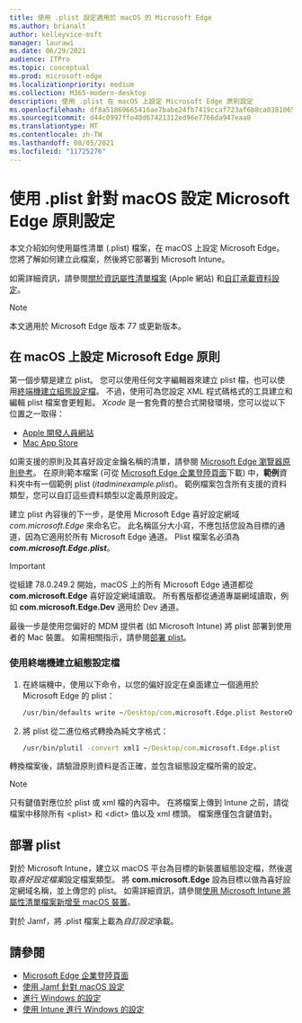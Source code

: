 ```yaml
---
title: 使用 .plist 設定適用於 macOS 的 Microsoft Edge
ms.author: brianalt
author: kelleyvice-msft
manager: laurawi
ms.date: 06/29/2021
audience: ITPro
ms.topic: conceptual
ms.prod: microsoft-edge
ms.localizationpriority: medium
ms.collection: M365-modern-desktop
description: 使用 .plist 在 macOS 上設定 Microsoft Edge 原則設定
ms.openlocfilehash: df8a51869665416ae7babe24fb7419ccaf723af6b8ca0381065d97b3728a4d87
ms.sourcegitcommit: d44c0997ffe40d67421312ed96e7766da947eaa0
ms.translationtype: MT
ms.contentlocale: zh-TW
ms.lasthandoff: 08/05/2021
ms.locfileid: "11725276"
---
```

# <a name="configure-microsoft-edge-policy-settings-for-macos-using-a-plist"></a>使用 .plist 針對 macOS 設定 Microsoft Edge 原則設定

本文介紹如何使用屬性清單 (.plist) 檔案，在 macOS 上設定 Microsoft Edge。 您將了解如何建立此檔案，然後將它部署到 Microsoft Intune。

如需詳細資訊，請參閱[關於資訊屬性清單檔案](https://developer.apple.com/library/archive/documentation/General/Reference/InfoPlistKeyReference/Articles/AboutInformationPropertyListFiles.html) (Apple 網站) 和[自訂承載資料設定](https://support.apple.com/guide/mdm/custom-mdm9abbdbe7/1/web/1)。

> [!NOTE]
> 本文適用於 Microsoft Edge 版本 77 或更新版本。

## <a name="configure-microsoft-edge-policies-on-macos"></a>在 macOS 上設定 Microsoft Edge 原則

第一個步驟是建立 plist。 您可以使用任何文字編輯器來建立 plist 檔，也可以使用[終端機建立組態設定檔](#create-a-configuration-profile-using-terminal)。 不過，使用可為您設定 XML 程式碼格式的工具建立和編輯 plist 檔案會更輕鬆。 *Xcode* 是一套免費的整合式開發環境，您可以從以下位置之一取得：

- [Apple 開發人員網站](https://developer.apple.com/xcode/)
- [Mac App Store](https://apps.apple.com/app/xcode/id497799835?mt=12)

如需支援的原則及其喜好設定金鑰名稱的清單，請參閱 [Microsoft Edge 瀏覽器原則參考](microsoft-edge-policies.md)。 在原則範本檔案 (可從 [Microsoft Edge 企業登陸頁面](https://aka.ms/EdgeEnterprise)下載) 中，**範例**資料夾中有一個範例 plist (*itadminexample.plist*)。 範例檔案包含所有支援的資料類型，您可以自訂這些資料類型以定義原則設定。 

建立 plist 內容後的下一步，是使用 Microsoft Edge 喜好設定網域 *com.microsoft.Edge* 來命名它。 此名稱區分大小寫，不應包括您設為目標的通道，因為它適用於所有 Microsoft Edge 通道。 Plist 檔案名必須為 **_com.microsoft.Edge.plist_**。

> [!IMPORTANT]
> 從組建 78.0.249.2 開始，macOS 上的所有 Microsoft Edge 通道都從 **com.microsoft.Edge** 喜好設定網域讀取。 所有舊版都從通道專屬網域讀取，例如 **com.microsoft.Edge.Dev** 適用於 Dev 通道。

最後一步是使用您偏好的 MDM 提供者 (如 Microsoft Intune) 將 plist 部署到使用者的 Mac 裝置。 如需相關指示，請參閱[部署 plist](#deploy-your-plist)。

### <a name="create-a-configuration-profile-using-terminal"></a>使用終端機建立組態設定檔

1. 在終端機中，使用以下命令，以您的偏好設定在桌面建立一個適用於 Microsoft Edge 的 plist：

   ```cmd
   /usr/bin/defaults write ~/Desktop/com.microsoft.Edge.plist RestoreOnStartup -int 1
   ```

2. 將 plist 從二進位格式轉換為純文字格式：

   ```cmd
   /usr/bin/plutil -convert xml1 ~/Desktop/com.microsoft.Edge.plist
   ```

轉換檔案後，請驗證原則資料是否正確，並包含組態設定檔所需的設定。

> [!NOTE]
> 只有鍵值對應位於 plist 或 xml 檔的內容中。 在將檔案上傳到 Intune 之前，請從檔案中移除所有 \<plist> 和 \<dict> 值以及 xml 標頭。 檔案應僅包含鍵值對。

## <a name="deploy-your-plist"></a>部署 plist

對於 Microsoft Intune，建立以 macOS 平台為目標的新裝置組態設定檔，然後選取*喜好設定檔案*設定檔案類型。 將 **com.microsoft.Edge** 設為目標以做為喜好設定網域名稱，並上傳您的 plist。 如需詳細資訊，請參閱[使用 Microsoft Intune 將屬性清單檔案新增至 macOS 裝置](/intune/configuration/preference-file-settings-macos)。

對於 Jamf，將 .plist 檔案上載為*自訂設定*承載。

## <a name="see-also"></a>請參閱

- [Microsoft Edge 企業登陸頁面](https://aka.ms/EdgeEnterprise)
- [使用 Jamf 針對 macOS 設定](configure-microsoft-edge-on-mac-jamf.md)
- [進行 Windows 的設定](configure-microsoft-edge.md)
- [使用 Intune 進行 Windows 的設定](configure-edge-with-intune.md)